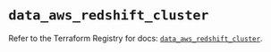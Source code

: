 # `data_aws_redshift_cluster`

Refer to the Terraform Registry for docs: [`data_aws_redshift_cluster`](https://registry.terraform.io/providers/hashicorp/aws/6.11.0/docs/data-sources/redshift_cluster).
